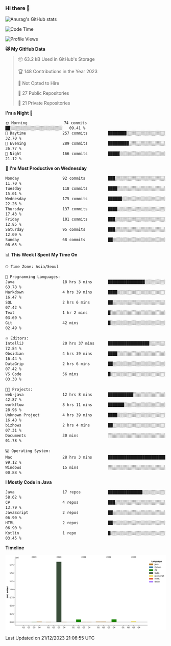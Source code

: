 ### Hi there 👋

![Anurag's GitHub stats](https://github-readme-stats.vercel.app/api?username=pllap&show_icons=true&theme=github_dark)

<!--START_SECTION:waka-->
![Code Time](http://img.shields.io/badge/Code%20Time-661%20hrs%2051%20mins-blue)

![Profile Views](http://img.shields.io/badge/Profile%20Views-3-blue)

**🐱 My GitHub Data** 

> 📦 63.2 kB Used in GitHub's Storage 
 > 
> 🏆 148 Contributions in the Year 2023
 > 
> 🚫 Not Opted to Hire
 > 
> 📜 27 Public Repositories 
 > 
> 🔑 21 Private Repositories 
 > 
**I'm a Night 🦉** 

```text
🌞 Morning                74 commits          ██░░░░░░░░░░░░░░░░░░░░░░░   09.41 % 
🌆 Daytime                257 commits         ████████░░░░░░░░░░░░░░░░░   32.70 % 
🌃 Evening                289 commits         █████████░░░░░░░░░░░░░░░░   36.77 % 
🌙 Night                  166 commits         █████░░░░░░░░░░░░░░░░░░░░   21.12 % 
```
📅 **I'm Most Productive on Wednesday** 

```text
Monday                   92 commits          ███░░░░░░░░░░░░░░░░░░░░░░   11.70 % 
Tuesday                  118 commits         ████░░░░░░░░░░░░░░░░░░░░░   15.01 % 
Wednesday                175 commits         ██████░░░░░░░░░░░░░░░░░░░   22.26 % 
Thursday                 137 commits         ████░░░░░░░░░░░░░░░░░░░░░   17.43 % 
Friday                   101 commits         ███░░░░░░░░░░░░░░░░░░░░░░   12.85 % 
Saturday                 95 commits          ███░░░░░░░░░░░░░░░░░░░░░░   12.09 % 
Sunday                   68 commits          ██░░░░░░░░░░░░░░░░░░░░░░░   08.65 % 
```


📊 **This Week I Spent My Time On** 

```text
🕑︎ Time Zone: Asia/Seoul

💬 Programming Languages: 
Java                     18 hrs 3 mins       ████████████████░░░░░░░░░   63.78 % 
Markdown                 4 hrs 39 mins       ████░░░░░░░░░░░░░░░░░░░░░   16.47 % 
SQL                      2 hrs 6 mins        ██░░░░░░░░░░░░░░░░░░░░░░░   07.42 % 
Text                     1 hr 2 mins         █░░░░░░░░░░░░░░░░░░░░░░░░   03.69 % 
Git                      42 mins             █░░░░░░░░░░░░░░░░░░░░░░░░   02.49 % 

🔥 Editors: 
IntelliJ                 20 hrs 37 mins      ██████████████████░░░░░░░   72.84 % 
Obsidian                 4 hrs 39 mins       ████░░░░░░░░░░░░░░░░░░░░░   16.44 % 
DataGrip                 2 hrs 6 mins        ██░░░░░░░░░░░░░░░░░░░░░░░   07.42 % 
VS Code                  56 mins             █░░░░░░░░░░░░░░░░░░░░░░░░   03.30 % 

🐱‍💻 Projects: 
web-java                 12 hrs 8 mins       ███████████░░░░░░░░░░░░░░   42.87 % 
workflow                 8 hrs 11 mins       ███████░░░░░░░░░░░░░░░░░░   28.96 % 
Unknown Project          4 hrs 39 mins       ████░░░░░░░░░░░░░░░░░░░░░   16.48 % 
bizhows                  2 hrs 4 mins        ██░░░░░░░░░░░░░░░░░░░░░░░   07.31 % 
Documents                30 mins             ░░░░░░░░░░░░░░░░░░░░░░░░░   01.78 % 

💻 Operating System: 
Mac                      28 hrs 3 mins       █████████████████████████   99.12 % 
Windows                  15 mins             ░░░░░░░░░░░░░░░░░░░░░░░░░   00.88 % 
```

**I Mostly Code in Java** 

```text
Java                     17 repos            ███████████████░░░░░░░░░░   58.62 % 
C#                       4 repos             ███░░░░░░░░░░░░░░░░░░░░░░   13.79 % 
JavaScript               2 repos             ██░░░░░░░░░░░░░░░░░░░░░░░   06.90 % 
HTML                     2 repos             ██░░░░░░░░░░░░░░░░░░░░░░░   06.90 % 
Kotlin                   1 repo              █░░░░░░░░░░░░░░░░░░░░░░░░   03.45 % 
```



**Timeline**

![Lines of Code chart](https://raw.githubusercontent.com/pllap/pllap/main/assets/bar_graph.png)


 Last Updated on 21/12/2023 21:06:55 UTC
<!--END_SECTION:waka-->


<!--
**pllap/pllap** is a ✨ _special_ ✨ repository because its `README.md` (this file) appears on your GitHub profile.

Here are some ideas to get you started:

- 🔭 I’m currently working on ...
- 🌱 I’m currently learning ...
- 👯 I’m looking to collaborate on ...
- 🤔 I’m looking for help with ...
- 💬 Ask me about ...
- 📫 How to reach me: ...
- 😄 Pronouns: ...
- ⚡ Fun fact: ...
-->
